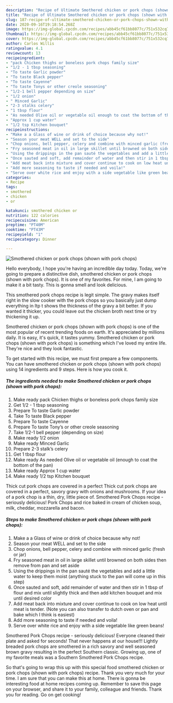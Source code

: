 ```yaml
---
description: "Recipe of Ultimate Smothered chicken or pork chops (shown with pork chops)"
title: "Recipe of Ultimate Smothered chicken or pork chops (shown with pork chops)"
slug: 187-recipe-of-ultimate-smothered-chicken-or-pork-chops-shown-with-pork-chops
date: 2020-09-16T19:18:54.268Z
image: https://img-global.cpcdn.com/recipes/abb45cf61bb8077c/751x532cq70/smothered-chicken-or-pork-chops-shown-with-pork-chops-recipe-main-photo.jpg
thumbnail: https://img-global.cpcdn.com/recipes/abb45cf61bb8077c/751x532cq70/smothered-chicken-or-pork-chops-shown-with-pork-chops-recipe-main-photo.jpg
cover: https://img-global.cpcdn.com/recipes/abb45cf61bb8077c/751x532cq70/smothered-chicken-or-pork-chops-shown-with-pork-chops-recipe-main-photo.jpg
author: Carlos Willis
ratingvalue: 4.1
reviewcount: 13
recipeingredient:
- "pack Chicken thighs or boneless pork chops family size"
- "1/2 - 1 tbsp seasoning"
- "To taste Garlic powder"
- "To taste Black pepper"
- "To taste Cayenne"
- "To taste Tonys or other creole seasoning"
- "1/2-1 bell pepper depending on size"
- "1/2 onion"
- " Minced Garlic"
- "2-3 stalks celery"
- "1 tbsp flour"
- "As needed Olive oil or vegetable oil enough to coat the bottom of the pan"
- "Approx 1 cup water"
- "1/2 tsp Kitchen bouquet"
recipeinstructions:
- "Make a a Glass of wine or drink of choice because why not!"
- "Season your meat WELL and set to the side"
- "Chop onions, bell pepper, celery and combine with minced garlic (fresh or jar)"
- "Fry seasoned meat in oil in large skillet until browned on both sides then remove from pan and set aside"
- "Using the drippings in the pan sauté the vegetables and add a little water to keep them moist (anything stuck to the pan will come up in this step)"
- "Once sauted and soft, add remainder of water and then stir in 1 tbsp of flour and mix until slightly thick and then add kitchen bouquet and mix until desired color"
- "Add meat back into mixture and cover continue to cook on low heat until meat is tender. (Note you can also transfer to dutch oven or pan and bake which I think is easiest)"
- "Add more seasoning to taste if needed and voila!"
- "Serve over white rice and enjoy with a side vegetable like green beans!"
categories:
- Recipe
tags:
- smothered
- chicken
- or

katakunci: smothered chicken or 
nutrition: 122 calories
recipecuisine: American
preptime: "PT40M"
cooktime: "PT43M"
recipeyield: "1"
recipecategory: Dinner

---
```



![Smothered chicken or pork chops (shown with pork chops)](https://img-global.cpcdn.com/recipes/abb45cf61bb8077c/751x532cq70/smothered-chicken-or-pork-chops-shown-with-pork-chops-recipe-main-photo.jpg)

Hello everybody, I hope you're having an incredible day today. Today, we're going to prepare a distinctive dish, smothered chicken or pork chops (shown with pork chops). It is one of my favorites. For mine, I am going to make it a bit tasty. This is gonna smell and look delicious.

This smothered pork chops recipe is legit simple. The gravy makes itself right in the slow cooker with the pork chops so you basically just dump everything in Itp t shows the thickness of the gravy a bit better. If you wanted it thicker, you could leave out the chicken broth next time or try thickening it up.

Smothered chicken or pork chops (shown with pork chops) is one of the most popular of recent trending foods on earth. It's appreciated by millions daily. It is easy, it's quick, it tastes yummy. Smothered chicken or pork chops (shown with pork chops) is something which I've loved my entire life. They're nice and they look fantastic.


To get started with this recipe, we must first prepare a few components. You can have smothered chicken or pork chops (shown with pork chops) using 14 ingredients and 9 steps. Here is how you cook it.

<!--inarticleads1-->

##### The ingredients needed to make Smothered chicken or pork chops (shown with pork chops):

1. Make ready pack Chicken thighs or boneless pork chops family size
1. Get 1/2 - 1 tbsp seasoning
1. Prepare To taste Garlic powder
1. Take To taste Black pepper
1. Prepare To taste Cayenne
1. Prepare To taste Tony’s or other creole seasoning
1. Take 1/2-1 bell pepper (depending on size)
1. Make ready 1/2 onion
1. Make ready  Minced Garlic
1. Prepare 2-3 stalk’s celery
1. Get 1 tbsp flour
1. Make ready As needed Olive oil or vegetable oil (enough to coat the bottom of the pan)
1. Make ready Approx 1 cup water
1. Make ready 1/2 tsp Kitchen bouquet


Thick cut pork chops are covered in a perfect Thick cut pork chops are covered in a perfect, savory gravy with onions and mushrooms. If your idea of a pork chop is a thin, dry, little piece of. Smothered Pork Chops recipe - seriously delicious! Pork Chops and rice baked in cream of chicken soup, milk, cheddar, mozzarella and bacon. 

<!--inarticleads2-->

##### Steps to make Smothered chicken or pork chops (shown with pork chops):

1. Make a a Glass of wine or drink of choice because why not!
1. Season your meat WELL and set to the side
1. Chop onions, bell pepper, celery and combine with minced garlic (fresh or jar)
1. Fry seasoned meat in oil in large skillet until browned on both sides then remove from pan and set aside
1. Using the drippings in the pan sauté the vegetables and add a little water to keep them moist (anything stuck to the pan will come up in this step)
1. Once sauted and soft, add remainder of water and then stir in 1 tbsp of flour and mix until slightly thick and then add kitchen bouquet and mix until desired color
1. Add meat back into mixture and cover continue to cook on low heat until meat is tender. (Note you can also transfer to dutch oven or pan and bake which I think is easiest)
1. Add more seasoning to taste if needed and voila!
1. Serve over white rice and enjoy with a side vegetable like green beans!


Smothered Pork Chops recipe - seriously delicious! Everyone cleaned their plate and asked for seconds! That never happens at our house!!! Lightly breaded pork chops are smothered in a rich savory and well seasoned brown gravy resulting in the perfect Southern classic. Growing up, one of my favorite meals was a Southern Smothered Pork Chops recipe. 

So that's going to wrap this up with this special food smothered chicken or pork chops (shown with pork chops) recipe. Thank you very much for your time. I am sure that you can make this at home. There is gonna be interesting food at home recipes coming up. Remember to save this page on your browser, and share it to your family, colleague and friends. Thank you for reading. Go on get cooking!
